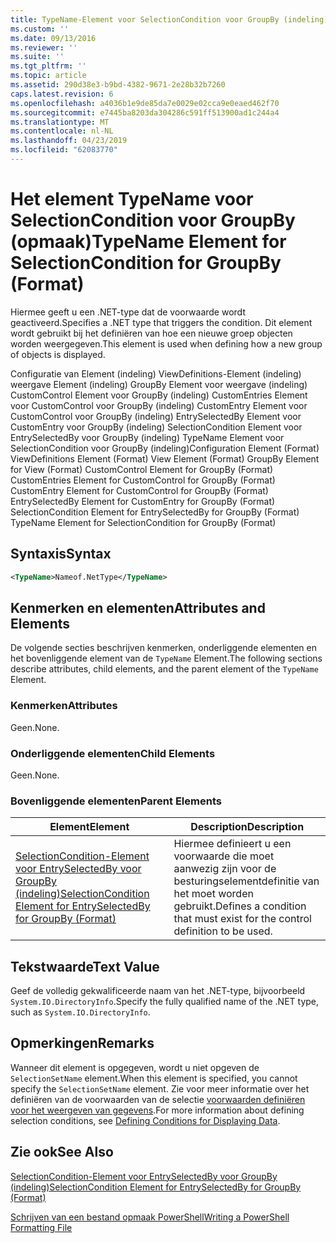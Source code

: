 ```yaml
---
title: TypeName-Element voor SelectionCondition voor GroupBy (indeling) | Microsoft Docs
ms.custom: ''
ms.date: 09/13/2016
ms.reviewer: ''
ms.suite: ''
ms.tgt_pltfrm: ''
ms.topic: article
ms.assetid: 290d38e3-b9bd-4382-9671-2e28b32b7260
caps.latest.revision: 6
ms.openlocfilehash: a4036b1e9de85da7e0029e02cca9e0eaed462f70
ms.sourcegitcommit: e7445ba8203da304286c591ff513900ad1c244a4
ms.translationtype: MT
ms.contentlocale: nl-NL
ms.lasthandoff: 04/23/2019
ms.locfileid: "62083770"
---
```

# <a name="typename-element-for-selectioncondition-for-groupby-format"></a><span data-ttu-id="bf80a-102">Het element TypeName voor SelectionCondition voor GroupBy (opmaak)</span><span class="sxs-lookup"><span data-stu-id="bf80a-102">TypeName Element for SelectionCondition for GroupBy (Format)</span></span>

<span data-ttu-id="bf80a-103">Hiermee geeft u een .NET-type dat de voorwaarde wordt geactiveerd.</span><span class="sxs-lookup"><span data-stu-id="bf80a-103">Specifies a .NET type that triggers the condition.</span></span> <span data-ttu-id="bf80a-104">Dit element wordt gebruikt bij het definiëren van hoe een nieuwe groep objecten worden weergegeven.</span><span class="sxs-lookup"><span data-stu-id="bf80a-104">This element is used when defining how a new group of objects is displayed.</span></span>

<span data-ttu-id="bf80a-105">Configuratie van Element (indeling) ViewDefinitions-Element (indeling) weergave Element (indeling) GroupBy Element voor weergave (indeling) CustomControl Element voor GroupBy (indeling) CustomEntries Element voor CustomControl voor GroupBy (indeling) CustomEntry Element voor CustomControl voor GroupBy (indeling) EntrySelectedBy Element voor CustomEntry voor GroupBy (indeling) SelectionCondition Element voor EntrySelectedBy voor GroupBy (indeling) TypeName Element voor SelectionCondition voor GroupBy (indeling)</span><span class="sxs-lookup"><span data-stu-id="bf80a-105">Configuration Element (Format) ViewDefinitions Element (Format) View Element (Format) GroupBy Element for View (Format) CustomControl Element for GroupBy (Format) CustomEntries Element for CustomControl for GroupBy (Format) CustomEntry Element for CustomControl for GroupBy (Format) EntrySelectedBy Element for CustomEntry for GroupBy (Format) SelectionCondition Element for EntrySelectedBy for GroupBy (Format) TypeName Element for SelectionCondition for GroupBy  (Format)</span></span>

## <a name="syntax"></a><span data-ttu-id="bf80a-106">Syntaxis</span><span class="sxs-lookup"><span data-stu-id="bf80a-106">Syntax</span></span>

```xml
<TypeName>Nameof.NetType</TypeName>

```

## <a name="attributes-and-elements"></a><span data-ttu-id="bf80a-107">Kenmerken en elementen</span><span class="sxs-lookup"><span data-stu-id="bf80a-107">Attributes and Elements</span></span>

<span data-ttu-id="bf80a-108">De volgende secties beschrijven kenmerken, onderliggende elementen en het bovenliggende element van de `TypeName` Element.</span><span class="sxs-lookup"><span data-stu-id="bf80a-108">The following sections describe attributes, child elements, and the parent element of the `TypeName` Element.</span></span>

### <a name="attributes"></a><span data-ttu-id="bf80a-109">Kenmerken</span><span class="sxs-lookup"><span data-stu-id="bf80a-109">Attributes</span></span>

<span data-ttu-id="bf80a-110">Geen.</span><span class="sxs-lookup"><span data-stu-id="bf80a-110">None.</span></span>

### <a name="child-elements"></a><span data-ttu-id="bf80a-111">Onderliggende elementen</span><span class="sxs-lookup"><span data-stu-id="bf80a-111">Child Elements</span></span>

<span data-ttu-id="bf80a-112">Geen.</span><span class="sxs-lookup"><span data-stu-id="bf80a-112">None.</span></span>

### <a name="parent-elements"></a><span data-ttu-id="bf80a-113">Bovenliggende elementen</span><span class="sxs-lookup"><span data-stu-id="bf80a-113">Parent Elements</span></span>

|<span data-ttu-id="bf80a-114">Element</span><span class="sxs-lookup"><span data-stu-id="bf80a-114">Element</span></span>|<span data-ttu-id="bf80a-115">Description</span><span class="sxs-lookup"><span data-stu-id="bf80a-115">Description</span></span>|
|-------------|-----------------|
|[<span data-ttu-id="bf80a-116">SelectionCondition-Element voor EntrySelectedBy voor GroupBy (indeling)</span><span class="sxs-lookup"><span data-stu-id="bf80a-116">SelectionCondition Element for EntrySelectedBy for GroupBy (Format)</span></span>](./selectioncondition-element-for-entryselectedby-for-groupby-format.md)|<span data-ttu-id="bf80a-117">Hiermee definieert u een voorwaarde die moet aanwezig zijn voor de besturingselementdefinitie van het moet worden gebruikt.</span><span class="sxs-lookup"><span data-stu-id="bf80a-117">Defines a condition that must exist for the control definition to be used.</span></span>|

## <a name="text-value"></a><span data-ttu-id="bf80a-118">Tekstwaarde</span><span class="sxs-lookup"><span data-stu-id="bf80a-118">Text Value</span></span>

<span data-ttu-id="bf80a-119">Geef de volledig gekwalificeerde naam van het .NET-type, bijvoorbeeld `System.IO.DirectoryInfo`.</span><span class="sxs-lookup"><span data-stu-id="bf80a-119">Specify the fully qualified name of the .NET type, such as `System.IO.DirectoryInfo`.</span></span>

## <a name="remarks"></a><span data-ttu-id="bf80a-120">Opmerkingen</span><span class="sxs-lookup"><span data-stu-id="bf80a-120">Remarks</span></span>

<span data-ttu-id="bf80a-121">Wanneer dit element is opgegeven, wordt u niet opgeven de `SelectionSetName` element.</span><span class="sxs-lookup"><span data-stu-id="bf80a-121">When this element is specified, you cannot specify the `SelectionSetName` element.</span></span> <span data-ttu-id="bf80a-122">Zie voor meer informatie over het definiëren van de voorwaarden van de selectie [voorwaarden definiëren voor het weergeven van gegevens](./defining-conditions-for-displaying-data.md).</span><span class="sxs-lookup"><span data-stu-id="bf80a-122">For more information about defining selection conditions, see [Defining Conditions for Displaying Data](./defining-conditions-for-displaying-data.md).</span></span>

## <a name="see-also"></a><span data-ttu-id="bf80a-123">Zie ook</span><span class="sxs-lookup"><span data-stu-id="bf80a-123">See Also</span></span>

[<span data-ttu-id="bf80a-124">SelectionCondition-Element voor EntrySelectedBy voor GroupBy (indeling)</span><span class="sxs-lookup"><span data-stu-id="bf80a-124">SelectionCondition Element for EntrySelectedBy for GroupBy (Format)</span></span>](./selectioncondition-element-for-entryselectedby-for-groupby-format.md)

[<span data-ttu-id="bf80a-125">Schrijven van een bestand opmaak PowerShell</span><span class="sxs-lookup"><span data-stu-id="bf80a-125">Writing a PowerShell Formatting File</span></span>](./writing-a-powershell-formatting-file.md)
